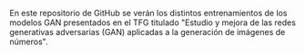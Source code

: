 En este repositorio de GitHub se verán los distintos entrenamientos de los modelos GAN presentados en el TFG titulado "Estudio y mejora de las redes generativas adversarias (GAN) aplicadas a la generación de imágenes de números".
